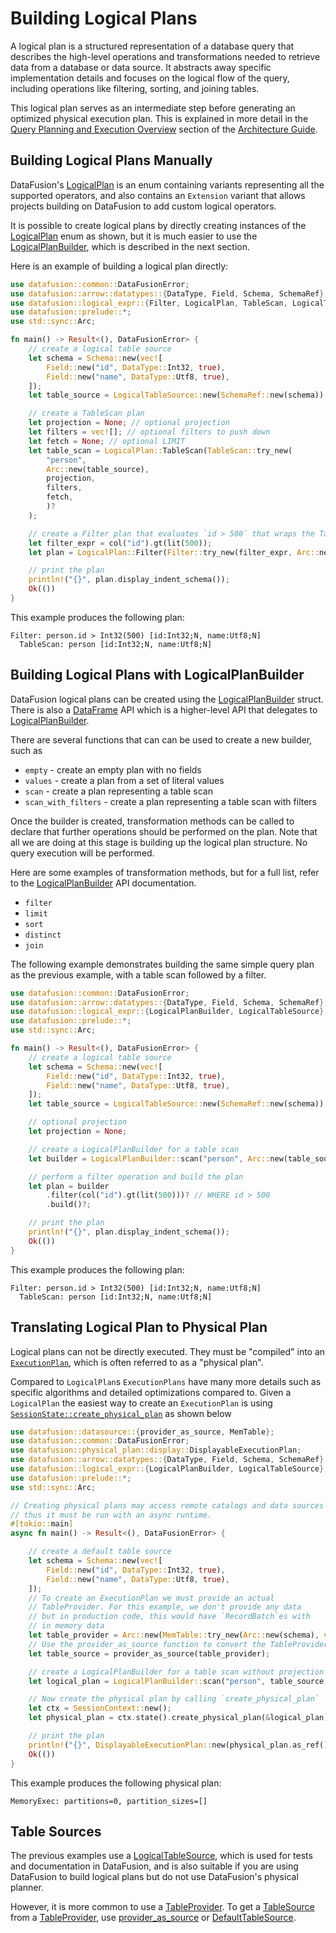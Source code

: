 

# Building Logical Plans

A logical plan is a structured representation of a database query that describes the high-level operations and
transformations needed to retrieve data from a database or data source. It abstracts away specific implementation
details and focuses on the logical flow of the query, including operations like filtering, sorting, and joining tables.

This logical plan serves as an intermediate step before generating an optimized physical execution plan. This is
explained in more detail in the [Query Planning and Execution Overview] section of the [Architecture Guide].

## Building Logical Plans Manually

DataFusion's [LogicalPlan] is an enum containing variants representing all the supported operators, and also
contains an `Extension` variant that allows projects building on DataFusion to add custom logical operators.

It is possible to create logical plans by directly creating instances of the [LogicalPlan] enum as shown, but it is
much easier to use the [LogicalPlanBuilder], which is described in the next section.

Here is an example of building a logical plan directly:

```rust
use datafusion::common::DataFusionError;
use datafusion::arrow::datatypes::{DataType, Field, Schema, SchemaRef};
use datafusion::logical_expr::{Filter, LogicalPlan, TableScan, LogicalTableSource};
use datafusion::prelude::*;
use std::sync::Arc;

fn main() -> Result<(), DataFusionError> {
    // create a logical table source
    let schema = Schema::new(vec![
        Field::new("id", DataType::Int32, true),
        Field::new("name", DataType::Utf8, true),
    ]);
    let table_source = LogicalTableSource::new(SchemaRef::new(schema));

    // create a TableScan plan
    let projection = None; // optional projection
    let filters = vec![]; // optional filters to push down
    let fetch = None; // optional LIMIT
    let table_scan = LogicalPlan::TableScan(TableScan::try_new(
        "person",
        Arc::new(table_source),
        projection,
        filters,
        fetch,
        )?
    );

    // create a Filter plan that evaluates `id > 500` that wraps the TableScan
    let filter_expr = col("id").gt(lit(500));
    let plan = LogicalPlan::Filter(Filter::try_new(filter_expr, Arc::new(table_scan)) ? );

    // print the plan
    println!("{}", plan.display_indent_schema());
    Ok(())
}
```

This example produces the following plan:

```text
Filter: person.id > Int32(500) [id:Int32;N, name:Utf8;N]
  TableScan: person [id:Int32;N, name:Utf8;N]
```

## Building Logical Plans with LogicalPlanBuilder

DataFusion logical plans can be created using the [LogicalPlanBuilder] struct. There is also a [DataFrame] API which is
a higher-level API that delegates to [LogicalPlanBuilder].

There are several functions that can can be used to create a new builder, such as

- `empty` - create an empty plan with no fields
- `values` - create a plan from a set of literal values
- `scan` - create a plan representing a table scan
- `scan_with_filters` - create a plan representing a table scan with filters

Once the builder is created, transformation methods can be called to declare that further operations should be
performed on the plan. Note that all we are doing at this stage is building up the logical plan structure. No query
execution will be performed.

Here are some examples of transformation methods, but for a full list, refer to the [LogicalPlanBuilder] API documentation.

- `filter`
- `limit`
- `sort`
- `distinct`
- `join`

The following example demonstrates building the same simple query plan as the previous example, with a table scan followed by a filter.



```rust
use datafusion::common::DataFusionError;
use datafusion::arrow::datatypes::{DataType, Field, Schema, SchemaRef};
use datafusion::logical_expr::{LogicalPlanBuilder, LogicalTableSource};
use datafusion::prelude::*;
use std::sync::Arc;

fn main() -> Result<(), DataFusionError> {
    // create a logical table source
    let schema = Schema::new(vec![
        Field::new("id", DataType::Int32, true),
        Field::new("name", DataType::Utf8, true),
    ]);
    let table_source = LogicalTableSource::new(SchemaRef::new(schema));

    // optional projection
    let projection = None;

    // create a LogicalPlanBuilder for a table scan
    let builder = LogicalPlanBuilder::scan("person", Arc::new(table_source), projection)?;

    // perform a filter operation and build the plan
    let plan = builder
        .filter(col("id").gt(lit(500)))? // WHERE id > 500
        .build()?;

    // print the plan
    println!("{}", plan.display_indent_schema());
    Ok(())
}
```

This example produces the following plan:

```text
Filter: person.id > Int32(500) [id:Int32;N, name:Utf8;N]
  TableScan: person [id:Int32;N, name:Utf8;N]
```

## Translating Logical Plan to Physical Plan

Logical plans can not be directly executed. They must be "compiled" into an
[`ExecutionPlan`], which is often referred to as a "physical plan".

Compared to `LogicalPlan`s `ExecutionPlans` have many more details such as
specific algorithms and detailed optimizations compared to. Given a
`LogicalPlan` the easiest way to create an `ExecutionPlan` is using
[`SessionState::create_physical_plan`] as shown below

```rust
use datafusion::datasource::{provider_as_source, MemTable};
use datafusion::common::DataFusionError;
use datafusion::physical_plan::display::DisplayableExecutionPlan;
use datafusion::arrow::datatypes::{DataType, Field, Schema, SchemaRef};
use datafusion::logical_expr::{LogicalPlanBuilder, LogicalTableSource};
use datafusion::prelude::*;
use std::sync::Arc;

// Creating physical plans may access remote catalogs and data sources
// thus it must be run with an async runtime.
#[tokio::main]
async fn main() -> Result<(), DataFusionError> {

    // create a default table source
    let schema = Schema::new(vec![
        Field::new("id", DataType::Int32, true),
        Field::new("name", DataType::Utf8, true),
    ]);
    // To create an ExecutionPlan we must provide an actual
    // TableProvider. For this example, we don't provide any data
    // but in production code, this would have `RecordBatch`es with
    // in memory data
    let table_provider = Arc::new(MemTable::try_new(Arc::new(schema), vec![])?);
    // Use the provider_as_source function to convert the TableProvider to a table source
    let table_source = provider_as_source(table_provider);

    // create a LogicalPlanBuilder for a table scan without projection or filters
    let logical_plan = LogicalPlanBuilder::scan("person", table_source, None)?.build()?;

    // Now create the physical plan by calling `create_physical_plan`
    let ctx = SessionContext::new();
    let physical_plan = ctx.state().create_physical_plan(&logical_plan).await?;

    // print the plan
    println!("{}", DisplayableExecutionPlan::new(physical_plan.as_ref()).indent(true));
    Ok(())
}
```

This example produces the following physical plan:

```text
MemoryExec: partitions=0, partition_sizes=[]
```

## Table Sources

The previous examples use a [LogicalTableSource], which is used for tests and documentation in DataFusion, and is also
suitable if you are using DataFusion to build logical plans but do not use DataFusion's physical planner.

However, it is more common to use a [TableProvider]. To get a [TableSource] from a
[TableProvider], use [provider_as_source] or [DefaultTableSource].

[query planning and execution overview]: https://docs.rs/datafusion/latest/datafusion/index.html#query-planning-and-execution-overview
[architecture guide]: https://docs.rs/datafusion/latest/datafusion/index.html#architecture
[logicalplan]: https://docs.rs/datafusion-expr/latest/datafusion_expr/logical_plan/enum.LogicalPlan.html
[logicalplanbuilder]: https://docs.rs/datafusion-expr/latest/datafusion_expr/logical_plan/builder/struct.LogicalPlanBuilder.html
[dataframe]: using-the-dataframe-api.md
[logicaltablesource]: https://docs.rs/datafusion-expr/latest/datafusion_expr/logical_plan/builder/struct.LogicalTableSource.html
[defaulttablesource]: https://docs.rs/datafusion/latest/datafusion/datasource/default_table_source/struct.DefaultTableSource.html
[provider_as_source]: https://docs.rs/datafusion/latest/datafusion/datasource/default_table_source/fn.provider_as_source.html
[tableprovider]: https://docs.rs/datafusion/latest/datafusion/datasource/provider/trait.TableProvider.html
[tablesource]: https://docs.rs/datafusion-expr/latest/datafusion_expr/trait.TableSource.html
[`executionplan`]: https://docs.rs/datafusion/latest/datafusion/physical_plan/trait.ExecutionPlan.html
[`sessionstate::create_physical_plan`]: https://docs.rs/datafusion/latest/datafusion/execution/session_state/struct.SessionState.html#method.create_physical_plan
